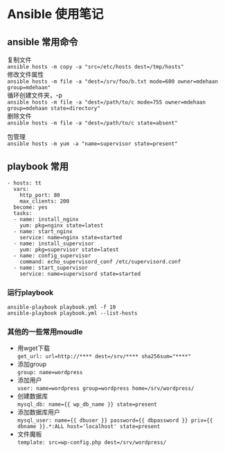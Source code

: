 # Ansible 使用笔记
## ansible 常用命令
复制文件  
`ansible hosts -m copy -a "src=/etc/hosts dest=/tmp/hosts"`  
修改文件属性  
`ansible hosts -m file -a "dest=/srv/foo/b.txt mode=600 owner=mdehaan group=mdehaan"`  
循环创建文件夹，-p  
`ansible hosts -m file -a "dest=/path/to/c mode=755 owner=mdehaan group=mdehaan state=directory"`  
删除文件  
 `ansible hosts -m file -a "dest=/path/to/c state=absent"`  

包管理  
`ansible hosts -m yum -a "name=supervisor state=present"`  

## playbook 常用
```
- hosts: tt
  vars:
    http_port: 80
    max_clients: 200
  become: yes
  tasks:
  - name: install_nginx
    yum: pkg=nginx state=latest
  - name: start_nginx
    service: name=nginx state=started
  - name: install_supervisor
    yum: pkg=supervisor state=latest
  - name: config_supervisor
    command: echo_supervisord_conf /etc/supervisord.conf  
  - name: start_supervisor
    service: name=supervisord state=started  
```

### 运行playbook
`ansible-playbook playbook.yml -f 10`  
`ansible-playbook playbook.yml --list-hosts`  

### 其他的一些常用moudle
+ 用wget下载  
`get_url: url=http://**** dest=/srv/**** sha256sum="****"`   
+ 添加group  
`group: name=wordpress`  
+ 添加用户  
`user: name=wordpress group=wordpress home=/srv/wordpress/`
+ 创建数据库  
`mysql_db: name={{ wp_db_name }} state=present`  
+ 添加数据库用户  
`mysql_user: name={{ dbuser }} password={{ dbpassword }} priv={{ dbname }}.*:ALL host='localhost' state=present`  
+ 文件魔板  
`template: src=wp-config.php dest=/srv/wordpress/`  
